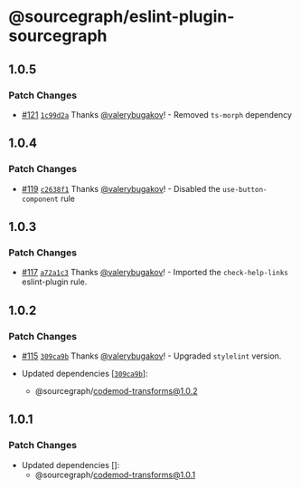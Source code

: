 # @sourcegraph/eslint-plugin-sourcegraph

## 1.0.5

### Patch Changes

- [#121](https://github.com/sourcegraph/codemod/pull/121) [`1c99d2a`](https://github.com/sourcegraph/codemod/commit/1c99d2abd199df7c26cc567861a87f96e00ab9c7) Thanks [@valerybugakov](https://github.com/valerybugakov)! - Removed `ts-morph` dependency

## 1.0.4

### Patch Changes

- [#119](https://github.com/sourcegraph/codemod/pull/119) [`c2638f1`](https://github.com/sourcegraph/codemod/commit/c2638f1d669c5eab3e68f1f8d1f561ee113b1d4f) Thanks [@valerybugakov](https://github.com/valerybugakov)! - Disabled the `use-button-component` rule

## 1.0.3

### Patch Changes

- [#117](https://github.com/sourcegraph/codemod/pull/117) [`a72a1c3`](https://github.com/sourcegraph/codemod/commit/a72a1c34ad6422aee71fa000f18326ac2124e9d7) Thanks [@valerybugakov](https://github.com/valerybugakov)! - Imported the `check-help-links` eslint-plugin rule.

## 1.0.2

### Patch Changes

- [#115](https://github.com/sourcegraph/codemod/pull/115) [`309ca9b`](https://github.com/sourcegraph/codemod/commit/309ca9bfede3296e2813fa460c157bca3d0fcc1e) Thanks [@valerybugakov](https://github.com/valerybugakov)! - Upgraded `stylelint` version.

- Updated dependencies [[`309ca9b`](https://github.com/sourcegraph/codemod/commit/309ca9bfede3296e2813fa460c157bca3d0fcc1e)]:
  - @sourcegraph/codemod-transforms@1.0.2

## 1.0.1

### Patch Changes

- Updated dependencies []:
  - @sourcegraph/codemod-transforms@1.0.1
